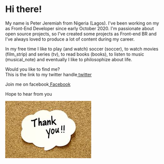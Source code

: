 # Hi there!
My name is Peter Jeremiah from Nigeria (Lagos). I've been working on my as Front-End Developer since early October 2020. I'm passionate about open source projects, so I've created some projects as Front-end BR and I've always loved to produce a lot of content during my career.

In my free time I like to play (and watch) soccer (soccer), to watch movies (film_strip) and series (tv), to read books (books), to listen to music (musical_note) and eventually I like to philosophize about life.

Would you like to find me?  
This is the link to my twitter handle[ twitter](https://twitter.com/PJaybliss)  

Join me on facebook[ Facebook](https://www.facebook.com/profile.php?id=100007246216867)

Hope to hear from you 

![](download.jpg)
